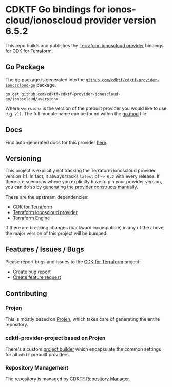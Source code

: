 # CDKTF Go bindings for ionos-cloud/ionoscloud provider version 6.5.2

This repo builds and publishes the [Terraform ionoscloud provider](https://registry.terraform.io/providers/ionos-cloud/ionoscloud/6.5.2/docs) bindings for [CDK for Terraform](https://cdk.tf).

## Go Package

The go package is generated into the [`github.com/cdktf/cdktf-provider-ionoscloud-go`](https://github.com/cdktf/cdktf-provider-ionoscloud-go) package.

`go get github.com/cdktf/cdktf-provider-ionoscloud-go/ionoscloud/<version>`

Where `<version>` is the version of the prebuilt provider you would like to use e.g. `v11`. The full module name can be found
within the [go.mod](https://github.com/cdktf/cdktf-provider-ionoscloud-go/blob/main/ionoscloud/go.mod#L1) file.

## Docs

Find auto-generated docs for this provider [here](https://github.com/cdktf/cdktf-provider-ionoscloud/blob/main/docs/API.go.md).


## Versioning

This project is explicitly not tracking the Terraform ionoscloud provider version 1:1. In fact, it always tracks `latest` of `~> 6.2` with every release. If there are scenarios where you explicitly have to pin your provider version, you can do so by [generating the provider constructs manually](https://cdk.tf/imports).

These are the upstream dependencies:

* [CDK for Terraform](https://cdk.tf)
* [Terraform ionoscloud provider](https://registry.terraform.io/providers/ionos-cloud/ionoscloud/6.5.2)
* [Terraform Engine](https://terraform.io)

If there are breaking changes (backward incompatible) in any of the above, the major version of this project will be bumped.

## Features / Issues / Bugs

Please report bugs and issues to the [CDK for Terraform](https://cdk.tf) project:

* [Create bug report](https://cdk.tf/bug)
* [Create feature request](https://cdk.tf/feature)

## Contributing

### Projen

This is mostly based on [Projen](https://github.com/projen/projen), which takes care of generating the entire repository.

### cdktf-provider-project based on Projen

There's a custom [project builder](https://github.com/cdktf/cdktf-provider-project) which encapsulate the common settings for all `cdktf` prebuilt providers.


### Repository Management

The repository is managed by [CDKTF Repository Manager](https://github.com/cdktf/cdktf-repository-manager/).

